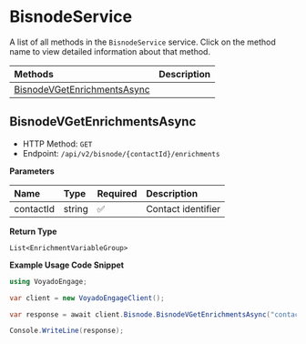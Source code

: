 # BisnodeService

A list of all methods in the `BisnodeService` service. Click on the method name to view detailed information about that method.

| Methods                                                     | Description |
| :---------------------------------------------------------- | :---------- |
| [BisnodeVGetEnrichmentsAsync](#bisnodevgetenrichmentsasync) |             |

## BisnodeVGetEnrichmentsAsync

- HTTP Method: `GET`
- Endpoint: `/api/v2/bisnode/{contactId}/enrichments`

**Parameters**

| Name      | Type   | Required | Description        |
| :-------- | :----- | :------- | :----------------- |
| contactId | string | ✅       | Contact identifier |

**Return Type**

`List<EnrichmentVariableGroup>`

**Example Usage Code Snippet**

```csharp
using VoyadoEngage;

var client = new VoyadoEngageClient();

var response = await client.Bisnode.BisnodeVGetEnrichmentsAsync("contactId");

Console.WriteLine(response);
```

<!-- This file was generated by liblab | https://liblab.com/ -->
